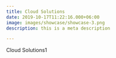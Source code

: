 ```yaml
---
title: Cloud Solutions
date: 2019-10-17T11:22:16.000+06:00
image: images/showcase/showcase-3.png
description: this is a meta description

---
```

Cloud Solutions1
